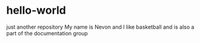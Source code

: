 # hello-world
just another repository
My name is Nevon and I like basketball and is also a part of the documentation group
